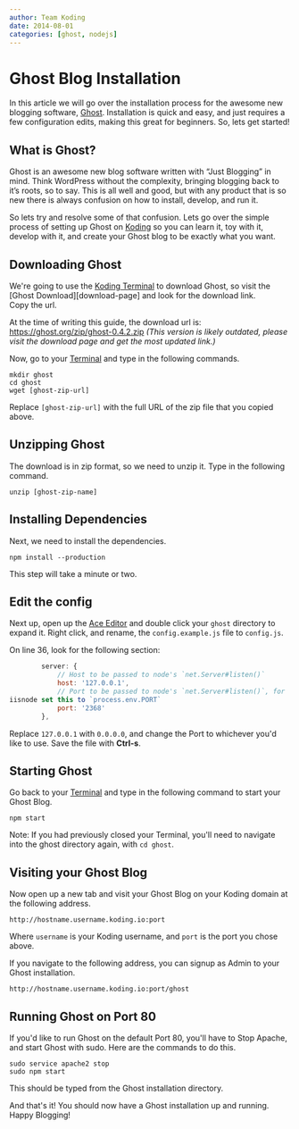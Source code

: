 ```yaml
---
author: Team Koding
date: 2014-08-01
categories: [ghost, nodejs]
---
```


# Ghost Blog Installation

In this article we will go over the installation process for the awesome 
new blogging software, [Ghost](https://ghost.org/). Installation is quick 
and easy, and just requires a few configuration edits, making this great 
for beginners. So, lets get started!


## What is Ghost?

Ghost is an awesome new blog software written with “Just Blogging” in 
mind. Think WordPress without the complexity, bringing blogging back to 
it’s roots, so to say. This is all well and good, but with any product 
that is so new there is always confusion on how to install, develop, and 
run it.

So lets try and resolve some of that confusion. Lets go over the simple 
process of setting up Ghost on [Koding](https://koding.com) so you can 
learn it, toy with it, develop with it, and create your Ghost blog to be 
exactly what you want.

## Downloading Ghost

We're going to use the [Koding Terminal][terminal] to download Ghost, so 
visit the [Ghost Download][download-page] and look for the download link.  
Copy the url.

At the time of writing this guide, the download url is: 
<https://ghost.org/zip/ghost-0.4.2.zip> *(This version is likely 
outdated, please visit the download page and get the most updated link.)*

Now, go to your [Terminal][terminal] and type in the following commands.

```
mkdir ghost
cd ghost
wget [ghost-zip-url]
```

Replace `[ghost-zip-url]` with the full URL of the zip file that you 
copied above.

## Unzipping Ghost

The download is in zip format, so we need to unzip it. Type in the 
following command.

```
unzip [ghost-zip-name]
```

## Installing Dependencies

Next, we need to install the dependencies.

```
npm install --production
```

This step will take a minute or two.

## Edit the config

Next up, open up the [Ace Editor][ace] and double click your `ghost` 
directory to expand it. Right click, and rename, the `config.example.js` 
file to `config.js`.

On line 36, look for the following section:

```javascript
        server: {
            // Host to be passed to node's `net.Server#listen()`
            host: '127.0.0.1',
            // Port to be passed to node's `net.Server#listen()`, for 
iisnode set this to `process.env.PORT`
            port: '2368'
        },
```

Replace `127.0.0.1` with `0.0.0.0`, and change the Port to whichever 
you'd like to use. Save the file with **Ctrl-s**.

## Starting Ghost

Go back to your [Terminal][terminal] and type in the following command to 
start your Ghost Blog.

```
npm start
```

Note: If you had previously closed your Terminal, you'll need to navigate 
into the ghost directory again, with `cd ghost`.

## Visiting your Ghost Blog

Now open up a new tab and visit your Ghost Blog on your Koding domain at 
the following address.

```
http://hostname.username.koding.io:port
```

Where `username` is your Koding username, and `port` is the port you 
chose above.

If you navigate to the following address, you can signup as Admin to your 
Ghost installation.

```
http://hostname.username.koding.io:port/ghost
```

## Running Ghost on Port 80

If you'd like to run Ghost on the default Port 80, you'll have to Stop 
Apache, and start Ghost with sudo. Here are the commands to do this.

```
sudo service apache2 stop
sudo npm start
```

This should be typed from the Ghost installation directory.

And that's it! You should now have a Ghost installation up and running.  
Happy Blogging!


[ace]: https://koding.com/Ace
[terminal]: https://koding.com/Terminal
[download]: https://ghost.org/download/
